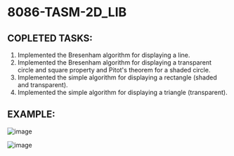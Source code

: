 # 8086-TASM-2D_LIB

COPLETED TASKS:
---------------

1. Implemented the Bresenham algorithm for displaying a line.
2. Implemented the Bresenham algorithm for displaying a transparent circle and square property and Pitot's theorem for a shaded circle.
3. Implemented the simple algorithm for displaying a rectangle (shaded and transparent).
4. Implemented the simple algorithm for displaying a triangle (transparent).

EXAMPLE:
--------

![image](https://user-images.githubusercontent.com/108875469/178154498-e522a74d-c252-4c2b-8bed-b678ce88331d.png)

![image](https://user-images.githubusercontent.com/108875469/178046821-6ea9395c-146f-4eab-a884-87d5f0c7d975.png)
